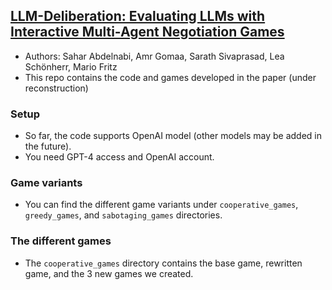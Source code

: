 ## [LLM-Deliberation: Evaluating LLMs with Interactive Multi-Agent Negotiation Games](https://arxiv.org/abs/2309.17234)
- Authors: Sahar Abdelnabi, Amr Gomaa, Sarath Sivaprasad, Lea Schönherr, Mario Fritz
- This repo contains the code and games developed in the paper (under reconstruction) 

### Setup
- So far, the code supports OpenAI model (other models may be added in the future).
- You need GPT-4 access and OpenAI account.

### Game variants 
- You can find the different game variants under `cooperative_games`, `greedy_games`, and `sabotaging_games` directories.

### The different games
- The `cooperative_games` directory contains the base game, rewritten game, and the 3 new games we created. 


